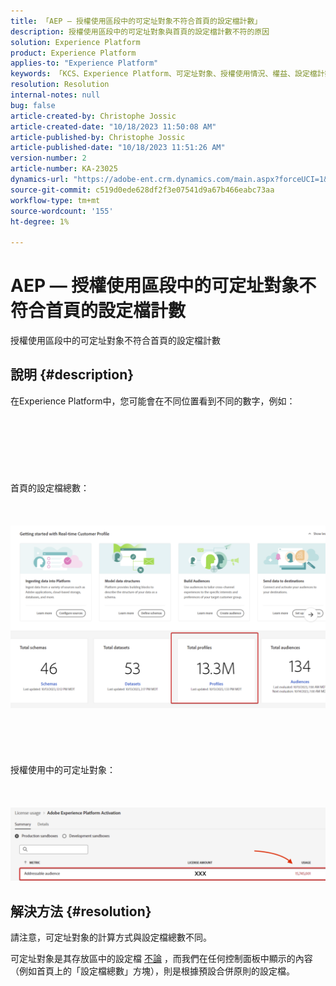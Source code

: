 ```yaml
---
title: 「AEP — 授權使用區段中的可定址對象不符合首頁的設定檔計數」
description: 授權使用區段中的可定址對象與首頁的設定檔計數不符的原因
solution: Experience Platform
product: Experience Platform
applies-to: "Experience Platform"
keywords: 「KCS、Experience Platform、可定址對象、授權使用情況、權益、設定檔計數」
resolution: Resolution
internal-notes: null
bug: false
article-created-by: Christophe Jossic
article-created-date: "10/18/2023 11:50:08 AM"
article-published-by: Christophe Jossic
article-published-date: "10/18/2023 11:51:26 AM"
version-number: 2
article-number: KA-23025
dynamics-url: "https://adobe-ent.crm.dynamics.com/main.aspx?forceUCI=1&pagetype=entityrecord&etn=knowledgearticle&id=91b91877-ac6d-ee11-8df0-6045bd006a22"
source-git-commit: c519d0ede628df2f3e07541d9a67b466eabc73aa
workflow-type: tm+mt
source-wordcount: '155'
ht-degree: 1%

---
```


# AEP — 授權使用區段中的可定址對象不符合首頁的設定檔計數


授權使用區段中的可定址對象不符合首頁的設定檔計數

## 說明 {#description}

在Experience Platform中，您可能會在不同位置看到不同的數字，例如：<br><br> <br><br> <br><br> <br><br>首頁的設定檔總數：<br><br> <br><br>![](assets/___b6b91877-ac6d-ee11-8df0-6045bd006a22___.png)<br><br> <br><br> <br><br>授權使用中的可定址對象：<br><br> <br><br>![](assets/___e3b91877-ac6d-ee11-8df0-6045bd006a22___.png)

## 解決方法 {#resolution}


請注意，可定址對象的計算方式與設定檔總數不同。

可定址對象是其存放區中的設定檔 <u>不論</u> ，而我們在任何控制面板中顯示的內容（例如首頁上的「設定檔總數」方塊），則是根據預設合併原則的設定檔。
